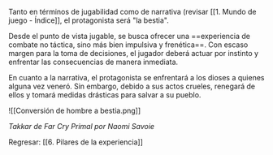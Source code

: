 
Tanto en términos de jugabilidad como de narrativa (revisar [[1. Mundo de juego - Índice]], el protagonista será "la bestia".

Desde el punto de vista jugable, se busca ofrecer una ==experiencia de combate no táctica, sino más bien impulsiva y frenética==. Con escaso margen para la toma de decisiones, el jugador deberá actuar por instinto y enfrentar las consecuencias de manera inmediata.

En cuanto a la narrativa, el protagonista se enfrentará a los dioses a quienes alguna vez veneró. Sin embargo, debido a sus actos crueles, renegará de ellos y tomará medidas drásticas para salvar a su pueblo.

![[Conversión de hombre a bestia.png]]

*Takkar de Far Cry Primal por Naomi Savoie*


Regresar: [[6. Pilares de la experiencia]]